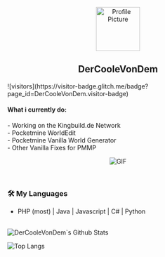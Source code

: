 <p align="center">
 <img width="100px" src="https://cdn.discordapp.com/avatars/674226725122736148/1ce28b738db4fbf9bee4d7ee5125fe7e.webp?size=128" align="center" alt="Profile Picture" />
 <h2 align="center">DerCooleVonDem</h2>
</p>
![visitors](https://visitor-badge.glitch.me/badge?page_id=DerCooleVonDem.visitor-badge)
<h4> What i currently do: </h4>
- Working on the Kingbuild.de Network 
<br>
- Pocketmine WorldEdit
<br>
- Pocketmine Vanilla World Generator
<br>
- Other Vanilla Fixes for PMMP
<br>
<p align="center">
	<img align="" alt="GIF" src="https://developers.giphy.com/branch/master/static/api-c99e353f761d318322c853c03ebcf21b.gif" />
</p>


<br>
<h3>🛠 My Languages</h3>

- PHP (most) | Java | Javascript | C# | Python 

<br>

<!-- ![souvik's Github Stats](https://github-readme-stats.vercel.app/api?username=devSouvik&show_icons=true&title_color=fff&icon_color=79ff97&text_color=9f9f9f&bg_color=151515) -->
<img align="center" src="https://github-readme-stats.vercel.app/api?username=DerCooleVonDem&include_all_commits=true&count_private=true&show_icons=true&line_height=20&title_color=7A7ADB&icon_color=2234AE&text_color=D3D3D3&bg_color=0,000000,130F40" alt="DerCooleVonDem`s Github Stats">

</br>


![Top Langs](https://github-readme-stats.vercel.app/api/top-langs/?username=DerCooleVonDem&layout=compact&text_color=daf7dc&bg_color=151515)



